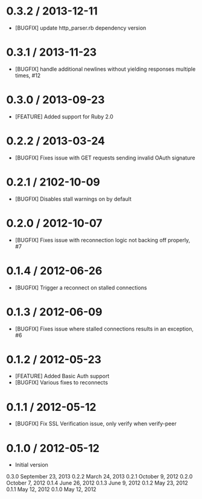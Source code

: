 # 0.3.2 / 2013-12-11

* [BUGFIX] update http_parser.rb dependency version

# 0.3.1 / 2013-11-23

* [BUGFIX] handle additional newlines without yielding responses multiple times, #12

# 0.3.0 / 2013-09-23

* [FEATURE] Added support for Ruby 2.0

# 0.2.2 / 2013-03-24

* [BUGFIX] Fixes issue with GET requests sending invalid OAuth signature

# 0.2.1 / 2102-10-09

* [BUGFIX] Disables stall warnings on by default

# 0.2.0 / 2012-10-07

* [BUGFIX] Fixes issue with reconnection logic not backing off properly, #7

# 0.1.4 / 2012-06-26

* [BUGFIX] Trigger a reconnect on stalled connections

# 0.1.3 / 2012-06-09

* [BUGFIX] Fixes issue where stalled connections results in an exception, #6

# 0.1.2 / 2012-05-23

* [FEATURE] Added Basic Auth support
* [BUGFIX] Various fixes to reconnects

# 0.1.1 / 2012-05-12

* [BUGFIX] Fix SSL Verification issue, only verify when verify-peer

# 0.1.0 / 2012-05-12

* Initial version








0.3.0 September 23, 2013
0.2.2 March 24, 2013
0.2.1 October 9, 2012
0.2.0 October 7, 2012
0.1.4 June 26, 2012
0.1.3 June 9, 2012
0.1.2 May 23, 2012
0.1.1 May 12, 2012
0.1.0 May 12, 2012
